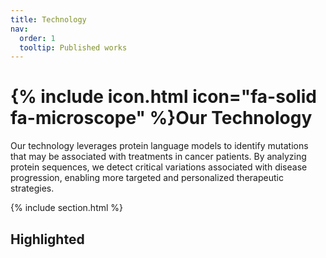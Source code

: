 ```yaml
---
title: Technology
nav:
  order: 1
  tooltip: Published works
---
```


# {% include icon.html icon="fa-solid fa-microscope" %}Our Technology

Our technology leverages protein language models to identify mutations that may be associated with treatments in cancer patients. By analyzing protein sequences, we detect critical variations associated with disease progression, enabling more targeted and personalized therapeutic strategies.

{% include section.html %}

## Highlighted


